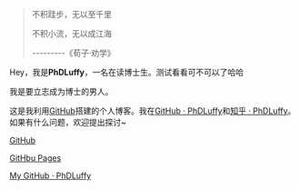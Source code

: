 > 不积跬步，无以至千里
>
> 不积小流，无以成江海
>
> ---------《荀子·劝学》

Hey，我是**PhDLuffy**，一名在读博士生。测试看看可不可以了哈哈

我是要立志成为博士的男人。

这是我利用[GitHub](https://pages.github.com/)搭建的个人博客。我在[GitHub · PhDLuffy](https://github.com/PhDLuffy)和[知乎 · PhDLuffy](https://www.zhihu.com/people/PhDLuffy)。如果有什么问题，欢迎提出探讨~

[GitHub](https://github.com)

[GitHbu Pages](https://pages.github.com/)

[My GitHub · PhDLuffy](https://PhDLuffy.github.io)

